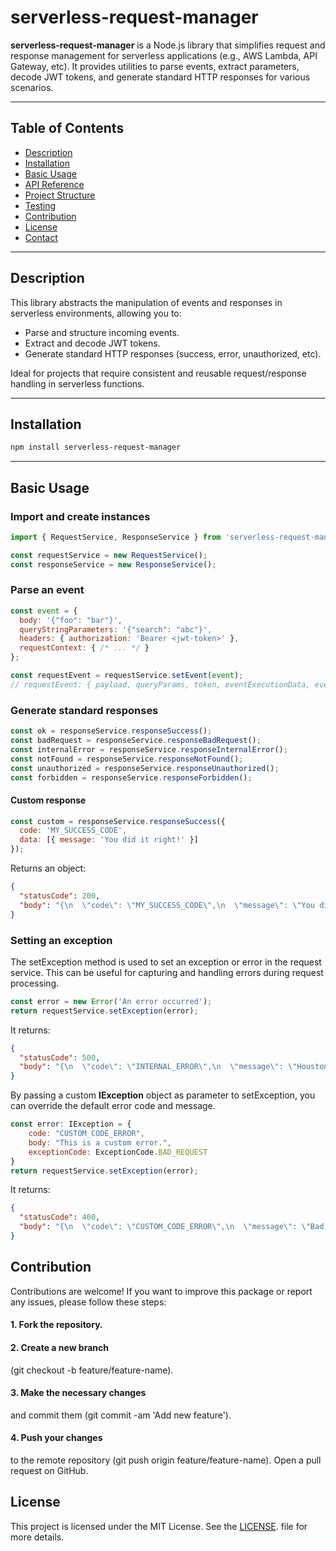 


# serverless-request-manager

**serverless-request-manager** is a Node.js library that simplifies request and response management for serverless applications (e.g., AWS Lambda, API Gateway, etc). It provides utilities to parse events, extract parameters, decode JWT tokens, and generate standard HTTP responses for various scenarios.

---

## Table of Contents
- [Description](#description)
- [Installation](#installation)
- [Basic Usage](#basic-usage)
- [API Reference](#api-reference)
- [Project Structure](#project-structure)
- [Testing](#testing)
- [Contribution](#contribution)
- [License](#license)
- [Contact](#contact)

---

## Description

This library abstracts the manipulation of events and responses in serverless environments, allowing you to:
- Parse and structure incoming events.
- Extract and decode JWT tokens.
- Generate standard HTTP responses (success, error, unauthorized, etc).

Ideal for projects that require consistent and reusable request/response handling in serverless functions.

---

## Installation

```bash
npm install serverless-request-manager
```

---

## Basic Usage

### Import and create instances

```javascript
import { RequestService, ResponseService } from 'serverless-request-manager';

const requestService = new RequestService();
const responseService = new ResponseService();
```

### Parse an event

```javascript
const event = {
  body: '{"foo": "bar"}',
  queryStringParameters: '{"search": "abc"}',
  headers: { authorization: 'Bearer <jwt-token>' },
  requestContext: { /* ... */ }
};

const requestEvent = requestService.setEvent(event);
// requestEvent: { payload, queryParams, token, eventExecutionData, eventRaw }
```

### Generate standard responses

```javascript
const ok = responseService.responseSuccess();
const badRequest = responseService.responseBadRequest();
const internalError = responseService.responseInternalError();
const notFound = responseService.responseNotFound();
const unauthorized = responseService.responseUnauthorized();
const forbidden = responseService.responseForbidden();
```

#### Custom response

```javascript
const custom = responseService.responseSuccess({
  code: 'MY_SUCCESS_CODE',
  data: [{ message: 'You did it right!' }]
});
```

Returns an object:
```json
{
  "statusCode": 200,
  "body": "{\n  \"code\": \"MY_SUCCESS_CODE\",\n  \"message\": \"You did it right!\"\n}",
}
```

### Setting an exception
The setException method is used to set an exception or error in the request service. This can be useful for capturing and handling errors during request processing.
```javascript
const error = new Error('An error occurred');
return requestService.setException(error);
```

It returns: 
```json
{
  "statusCode": 500,
  "body": "{\n  \"code\": \"INTERNAL_ERROR\",\n  \"message\": \"Houston we have a problem!\"\n}",
}
```

By passing a custom **IException** object as parameter to setException, you can override the default error code and message.

```javascript
const error: IException = {
    code: "CUSTOM_CODE_ERROR",
    body: "This is a custom error.",
    exceptionCode: ExceptionCode.BAD_REQUEST
}
return requestService.setException(error);
```

It returns: 
```json
{
  "statusCode": 400,
  "body": "{\n  \"code\": \"CUSTOM_CODE_ERROR\",\n  \"message\": \"Bad request.\"\n}",
}
```




## Contribution
Contributions are welcome! If you want to improve this package or report any issues, please follow these steps:

#### 1. Fork the repository.

#### 2. Create a new branch 
(git checkout -b feature/feature-name).

#### 3. Make the necessary changes
and commit them (git commit -am 'Add new feature').

#### 4. Push your changes 
to the remote repository (git push origin feature/feature-name).
Open a pull request on GitHub.

## License
This project is licensed under the MIT License. See the [LICENSE](LICENSE). file for more details.